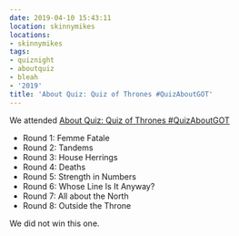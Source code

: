 ```yaml
---
date: 2019-04-10 15:43:11
location: skinnymikes
locations:
- skinnymikes
tags:
- quiznight
- aboutquiz
- bleah
- '2019'
title: 'About Quiz: Quiz of Thrones #QuizAboutGOT'
---
```


We attended [About Quiz: Quiz of Thrones #QuizAboutGOT](https://www.facebook.com/events/641264309655986)

- Round 1: Femme Fatale
- Round 2: Tandems
- Round 3: House Herrings
- Round 4: Deaths
- Round 5: Strength in Numbers
- Round 6: Whose Line Is It Anyway?
- Round 7: All about the North
- Round 8: Outside the Throne

We did not win this one.